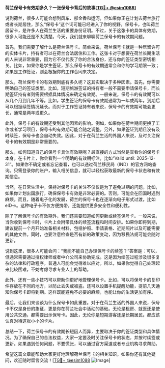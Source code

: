 **荷兰保号卡有效期多久？一张保号卡背后的故事[[TG💪+ @esim1088](https://t.me/s/esim1088)]**

说到荷兰，很多人可能会想到风车、郁金香和运河，但如果你正在计划去荷兰旅行或者长期居住，那么“保号卡”这个词可能已经进入了你的视野。保号卡，也叫荷兰居留卡，是许多人在荷兰生活的重要身份证明。不过，关于这张卡的具体有效期，很多人可能还是不太清楚。今天，我们就来聊聊荷兰保号卡的有效期问题。

首先，我们需要了解什么是荷兰保号卡。简单来说，荷兰保号卡就是一种居留许可的实体卡片，持有者可以在荷兰合法居住和工作。这张卡对于想要在荷兰长期生活的人来说非常重要，因为它不仅代表了你的合法身份，还与你的签证类型密切相关。比如，如果你是学生签证，那么保号卡的有效期通常会和你的学习期限一致；如果是工作签证，则会根据你的工作合同来决定。

那么，荷兰保号卡的有效期到底有多久呢？这其实取决于多种因素。首先，你需要明确自己的签证类型。比如，短期旅游签证的持有者一般不需要申请保号卡，而长期签证持有者则需要根据具体情况来确定有效期。一般来说，保号卡的有效期可以从几个月到几年不等。比如，学生签证的保号卡有效期通常为一年或两年，到期后可以根据续签情况延长。而对于工作签证持有者来说，保号卡的有效期可能会更长，通常是两年或更久。

此外，保号卡的有效期还受到其他因素的影响。例如，如果你在荷兰期间更换了工作或者学习项目，保号卡的有效期可能会随之调整。另外，如果签证到期且没有及时续签，保号卡也会自动失效。因此，对于在荷兰生活的外国人来说，及时关注保号卡的有效期是非常重要的。

那么，如何知道自己的保号卡具体有效期呢？最直接的方式当然是查看你的保号卡本身。在卡片上，你会看到一个明确的有效期标注，比如“Valid until: 2025-12-31”。如果你不确定或者忘记查看，也可以通过荷兰移民局（IND）的官方网站查询。只需登录你的账户，输入相关信息，就可以轻松获取最新的保号卡状态和有效期信息。

当然，在日常生活中，保持对保号卡的关注不仅仅是为了避免过期的问题。比如，如果你计划出国旅行，确保保号卡有效是非常必要的。否则，可能会在回国时遇到麻烦。而且，随着电子化的发展，荷兰的保号卡也在逐渐向电子形式过渡，比如eID卡。这种电子卡不仅方便携带，还能提供更多安全性和便利性。

除了了解保号卡的有效期外，我们还需要知道如何更新或续签保号卡。一般来说，当你收到保号卡时，卡片上会附带具体的续签流程和时间安排。如果你即将到期，建议提前一个月开始准备相关材料，包括护照、申请表格、近期照片以及可能需要的其他文件。同时，也要注意检查是否有新的政策变动，因为移民法规可能会随时更新。

说到这里，很多人可能会问：“我能不能自己办理保号卡的续签？”答案是：可以，但通常需要通过授权律师或者中介公司来协助完成。这是因为续签过程涉及很多复杂的法律和行政程序，普通人可能会觉得难以应对。所以，如果你觉得自己处理起来比较困难，不妨考虑寻求专业人士的帮助。

此外，还有一些小技巧可以帮助你更好地管理保号卡。比如，可以将保号卡的复印件存放在不同的地方，以防止丢失或被盗。还可以设置手机提醒功能，提前几天通知你保号卡即将到期。这样既能避免不必要的麻烦，也能让你的生活更加有序。

最后，让我们来谈谈为什么保号卡如此重要。对于在荷兰生活的外国人来说，保号卡不仅是身份的象征，更是你在荷兰社会中活动的基础。无论是租房、就医还是使用公共交通，都需要出示保号卡。因此，无论你是短期游客还是长期居民，都应该认真对待这张小小的卡片。

总结一下，荷兰保号卡的有效期长短因人而异，主要取决于你的签证类型和具体情况。为了确保自己的合法权益，大家一定要及时关注保号卡的状态，并按时续签或更新。如果遇到任何问题，不要慌张，可以通过官方渠道或者专业机构寻求帮助。

希望这篇文章能帮助大家更好地理解荷兰保号卡的相关知识。如果你还有其他疑问，欢迎随时留言交流！[[TG💪+ @esim1088](https://t.me/s/esim1088) ![Image](https://i.postimg.cc/4NQfJmqS/Snipaste-2025-05-13-00-14-12.png)]
